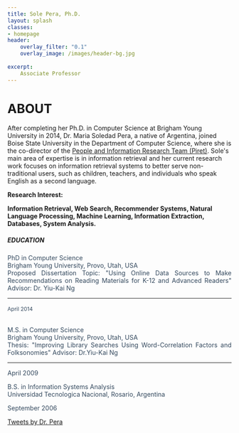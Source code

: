 ```yaml
---
title: Sole Pera, Ph.D.
layout: splash
classes:
- homepage
header:
    overlay_filter: "0.1"
    overlay_image: /images/header-bg.jpg
    
excerpt:
    Associate Professor
---
```

 <div>
    <h1> ABOUT </h1>

After completing her Ph.D. in Computer Science at Brigham Young University in 2014, Dr. Maria Soledad Pera, a native of Argentina, joined Boise State University in the Department of Computer Science, where she is the co-director of the <a href = "http://piret.info/">People and Information Research Team (Piret)</a>. Sole's main area of expertise is in information retrieval and her current research work focuses on information retrieval systems to better serve non-traditional users, such as children, teachers, and individuals who speak English as a second language.


<p><p><b>Research Interest:</b> <p><b>Information Retrieval, Web Search, Recommender Systems, Natural Language Processing, Machine Learning, Information Extraction, Databases, System Analysis.</b></p></p></p>

<div class="container desc">
   <div class="row">
      <div class="col-lg-2 col-lg-offset-1">
         <h5>EDUCATION</h5>
      </div>
      <font color="#34495e">
         <div class="col-lg-6">
            <p style="text-align:justify">
               <t>PhD in Computer Science</t>
               <br>Brigham Young University, Provo, Utah, USA
               <br>Proposed Dissertation Topic: "Using Online Data Sources to Make Recommendations
               on Reading Materials for K-12 and Advanced Readers" Advisor: Dr. Yiu-Kai
               Ng
            </p>
            <hr>
         </div>
         <div class="col-lg-3">
            <p style="text-align:justify">
               <span style="font-size: 12px;">April 2014</span>&nbsp;
               <br>
               <br>
            </p>
         </div>
         <div class="col-lg-6 col-lg-offset-3">
            <p style="text-align:justify">
               <t>M.S. in Computer Science</t>
               &nbsp;
               <br>Brigham Young University, Provo, Utah, USA&nbsp;
               <br>Thesis: "Improving Library&nbsp;Searches Using Word-Correlation Factors
               and Folksonomies" Advisor: Dr.Yiu-Kai Ng
               <br>
            <hr>
            </p>
         </div>
         <div class="col-lg-3">
            <p style="text-align:justify">
               <sm>April 2009</sm>
            </p>
         </div>
         <div class="col-lg-6 col-lg-offset-3">
            <p style="text-align:justify">
               <t>B.S. in Information Systems Analysis</t>
               &nbsp;
               <br>Universidad Tecnologica Nacional, Rosario, Argentina
            </p>
         </div>
         <div class="col-lg-3">
            <p style="text-align:justify">
               <sm>September 2006</sm>
            </p>
         </div>
      </font>
   </div>
</div>






<div class="tl-embed">
<a class="twitter-timeline" data-height="800" data-dnt="true" href="https://twitter.com/DrCh0le">Tweets by Dr. Pera</a> <script async src="https://platform.twitter.com/widgets.js" charset="utf-8"></script>
</div>

